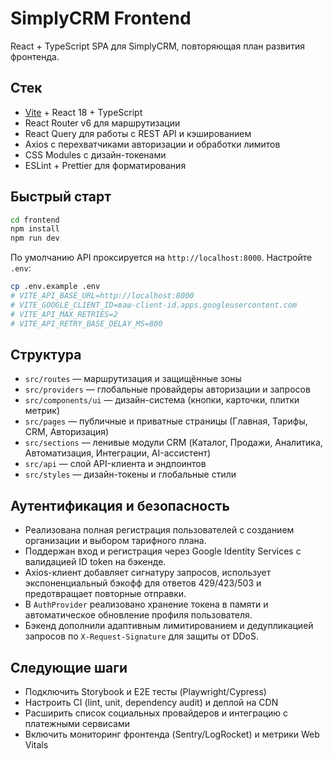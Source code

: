 # SimplyCRM Frontend

React + TypeScript SPA для SimplyCRM, повторяющая план развития фронтенда.

## Стек

- [Vite](https://vitejs.dev/) + React 18 + TypeScript
- React Router v6 для маршрутизации
- React Query для работы с REST API и кэшированием
- Axios с перехватчиками авторизации и обработки лимитов
- CSS Modules с дизайн-токенами
- ESLint + Prettier для форматирования

## Быстрый старт

```bash
cd frontend
npm install
npm run dev
```

По умолчанию API проксируется на `http://localhost:8000`. Настройте `.env`:

```bash
cp .env.example .env
# VITE_API_BASE_URL=http://localhost:8000
# VITE_GOOGLE_CLIENT_ID=ваш-client-id.apps.googleusercontent.com
# VITE_API_MAX_RETRIES=2
# VITE_API_RETRY_BASE_DELAY_MS=800
```

## Структура

- `src/routes` — маршрутизация и защищённые зоны
- `src/providers` — глобальные провайдеры авторизации и запросов
- `src/components/ui` — дизайн-система (кнопки, карточки, плитки метрик)
- `src/pages` — публичные и приватные страницы (Главная, Тарифы, CRM, Авторизация)
- `src/sections` — ленивые модули CRM (Каталог, Продажи, Аналитика, Автоматизация, Интеграции, AI-ассистент)
- `src/api` — слой API-клиента и эндпоинтов
- `src/styles` — дизайн-токены и глобальные стили

## Аутентификация и безопасность

- Реализована полная регистрация пользователей с созданием организации и выбором тарифного плана.
- Поддержан вход и регистрация через Google Identity Services с валидацией ID token на бэкенде.
- Axios-клиент добавляет сигнатуру запросов, использует экспоненциальный бэкофф для ответов 429/423/503 и предотвращает
  повторные отправки.
- В `AuthProvider` реализовано хранение токена в памяти и автоматическое обновление профиля пользователя.
- Бэкенд дополнили адаптивным лимитированием и дедупликацией запросов по `X-Request-Signature` для защиты от DDoS.

## Следующие шаги

- Подключить Storybook и E2E тесты (Playwright/Cypress)
- Настроить CI (lint, unit, dependency audit) и деплой на CDN
- Расширить список социальных провайдеров и интеграцию с платежными сервисами
- Включить мониторинг фронтенда (Sentry/LogRocket) и метрики Web Vitals
